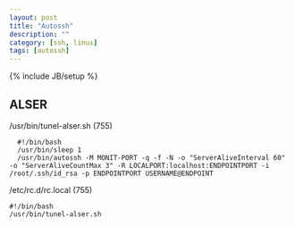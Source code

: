 ```yaml
---
layout: post
title: "Autossh"
description: ""
category: [ssh, linux]
tags: [autossh]
---
```

{% include JB/setup %}

## ALSER

/usr/bin/tunel-alser.sh   (755)

      #!/bin/bash
      /usr/bin/sleep 1      
      /usr/bin/autossh -M MONIT-PORT -q -f -N -o "ServerAliveInterval 60" -o "ServerAliveCountMax 3" -R LOCALPORT:localhost:ENDPOINTPORT -i /root/.ssh/id_rsa -p ENDPOINTPORT USERNAME@ENDPOINT

/etc/rc.d/rc.local     (755)      

    #!/bin/bash      
    /usr/bin/tunel-alser.sh

